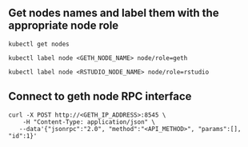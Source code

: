 ## Get nodes names and label them with the appropriate node role
```
kubectl get nodes
```
```
kubectl label node <GETH_NODE_NAME> node/role=geth
```

```
kubectl label node <RSTUDIO_NODE_NAME> node/role=rstudio
```

## Connect to geth node RPC interface
```
curl -X POST http://<GETH_IP_ADDRESS>:8545 \
    -H "Content-Type: application/json" \
   --data'{"jsonrpc":"2.0", "method":"<API_METHOD>", "params":[], "id":1}'
```
